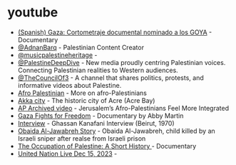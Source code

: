# youtube


- [(Spanish) Gaza: Cortometraje documental nominado a los GOYA](https://www.youtube.com/watch?v=57Ss2Zk7Jb4) - Documentary
- [@AdnanBarq](https://www.youtube.com/c/AdnanBarq) - Palestinian Content Creator
- [@musicpalestineheritage](https://youtube.com/@musicpalestineheritage?feature=shared) -
- [@PalestineDeepDive](https://www.youtube.com/@PalestineDeepDive) - New media proudly centring Palestinian voices. Connecting Palestinian realities to Western audiences.
- [@TheCouncilOf3](https://www.youtube.com/@TheCouncilOf3) - A channel that shares politics, protests, and informative videos about Palestine.
- [Afro Palestinian](https://www.youtube.com/watch?v=Gl87Vsx1AwI&feature=youtu.be ) - More on afro-Palestinians
- [Akka city](https://youtu.be/KZ82Gpxobhc) - The historic city of Acre (Acre Bay)
- [AP Archived video](https://www.youtube.com/watch?v=aOnL80yhiko) - Jerusalem’s Afro-Palestinians Feel More Integrated
- [Gaza Fights for Freedom](https://youtu.be/HnZSaKYmP2s) - Documentary by Abby Martin
- [Interview](https://www.youtube.com/watch?v=Veoy32G7trY) - Ghassan Kanafani Interview (Beirut, 1970) 
- [Obaida Al-Jawabreh Story](https://youtu.be/JjAsFhYOwGc) - Obaida Al-Jawabreh, child killed by an Israeli sniper after realse from Israeli prison
- [The Occupation of Palestine: A Short History ](https://www.youtube.com/watch?v=cXhqgsZ7ZRc ) - Documentary
- [United Nation Live Dec 15, 2023](https://www.youtube.com/watch?v=nkYp-95_yqw) -
